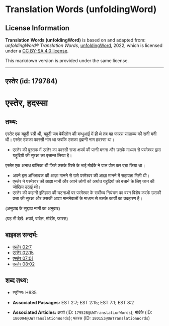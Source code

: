 # Translation Words (unfoldingWord)

## License Information

**Translation Words (unfoldingWord)** is based on and adapted from: _unfoldingWord® Translation Words_, [unfoldingWord](https://unfoldingword.org/utw), 2022, which is licensed under a [CC BY-SA 4.0 license](https://creativecommons.org/licenses/by-sa/4.0/legalcode.en).

This markdown version is provided under the same license.



--------------------------------

## एस्तेर (id: 179784)

एस्तेर, हदस्सा
==============

तथ्य:
-----

एस्तेर एक यहूदी स्त्री थी, यहूदी जब बेबीलोन की बन्धुआई में ही थे तब वह फारस साम्राज्य की रानी बनी थी। एस्तेर उसका फारसी नाम था जबकि उसका इब्रानी नाम हदस्सा था।

* एस्तेर की पुस्तक में एस्तेर का फारसी राजा क्षयर्ष की पत्नी बनना और उसके माध्यम से परमेश्वर द्वारा यहूदियों की सुरक्षा का वृत्तान्त लिखा है।

एस्तेर एक अनाथ बालिका थी जिसे उसके रिश्ते के भाई मोर्दकै ने पाल पोस कर बड़ा किया था।

* अपने इस अभिभावक की आज्ञा मानने से उसे परमेश्वर की आज्ञा मानने में सहायता मिली थी।
* एस्तेर ने परमेश्वर की आज्ञा मानी और अपने लोगों को अर्थात यहूदियों को बचाने के लिए जान की जोखिम उठाई थी।
* एस्तेर की कहानी इतिहास की घटनाओं पर परमेश्वर के सर्वोच्च नियंत्रण का वरन विशेष करके उसकी प्रजा की सुरक्षा और उसकी आज्ञा माननेवालों के माध्यम से उसके कार्यों का उदहारण है।

(अनुवाद के सुझाव नामों का अनुवाद)

(यह भी देखें: क्षयर्ष, बाबेल, मोर्दकै, फारस)

बाइबल सन्दर्भ:
--------------

* [एस्तेर 02:7](https://ref.ly/Esth2:7)
* [एस्तेर 02:15](https://ref.ly/Esth2:15)
* [एस्तेर 07:01](https://ref.ly/Esth7:1)
* [एस्तेर 08:02](https://ref.ly/Esth8:2)

शब्द तथ्य:
----------

* स्ट्रोंग्स: H635

* **Associated Passages:** EST 2:7; EST 2:15; EST 7:1; EST 8:2
* **Associated Articles:** क्षयर्ष (ID: `179528@UWTranslationWords`); मोर्दकै (ID: `180094@UWTranslationWords`); फारस (ID: `180153@UWTranslationWords`)

